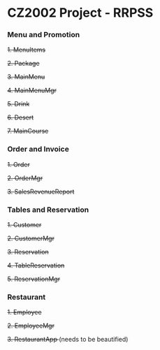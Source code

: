 # CZ2002 Project - RRPSS

### Menu and Promotion

<strike>1. MenuItems </strike>

<strike>2. Package </strike>
 
<strike>3. MainMenu </strike>

<strike>4. MainMenuMgr </strike>

<strike>5. Drink </strike>

<strike>6. Desert </strike>

<strike>7. MainCourse </strike>

### Order and Invoice

<strike>1. Order </strike>

<strike>2. OrderMgr </strike>

<strike>3. SalesRevenueReport </strike>

### Tables and Reservation

<strike>1. Customer </strike>

<strike>2. CustomerMgr </strike>

<strike>3. Reservation </strike>

<strike>4. TableReservation </strike>

<strike>5. ReservationMgr </strike>

### Restaurant

<strike>1. Employee </strike>

<strike>2. EmployeeMgr </strike>
 
<strike>3. RestaurantApp </strike> (needs to be beautified)
